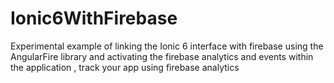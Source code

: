 # Ionic6WithFirebase
Experimental example of linking the Ionic 6 interface with firebase using the AngularFire library and activating the firebase analytics and events within the application ,
track your app using firebase analytics 
